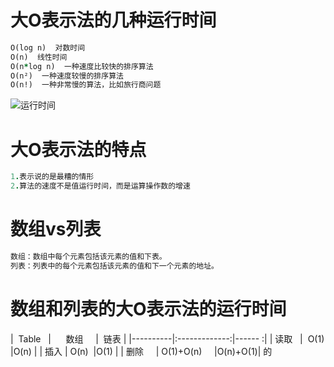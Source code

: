 # 大O表示法的几种运行时间
```ruby
O(log n)  对数时间
O(n)  线性时间
O(n*log n)  一种速度比较快的排序算法
O(n²)  一种速度较慢的排序算法
O(n!)  一种非常慢的算法，比如旅行商问题
```
![运行时间](https://img3.doubanio.com/view/page_note/large/public/p47371986-1.jpg)

# 大O表示法的特点
```ruby
1.表示说的是最糟的情形
2.算法的速度不是值运行时间，而是运算操作数的增速
```

# 数组vs列表

```ruby
数组：数组中每个元素包括该元素的值和下表。
列表：列表中的每个元素包括该元素的值和下一个元素的地址。
```
# 数组和列表的大O表示法的运行时间

|  Table   |      数组      |  链表  |
|----------|:-------------:|------ :|
|  读取    |  O(1)         |O(n)     |
| 插入     |  O(n)         |O(1)     |
| 删除     | O(1)+O(n)     |O(n)+O(1)|
的

